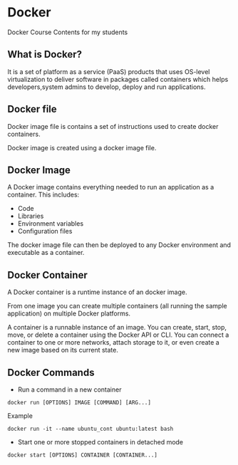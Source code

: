 # Docker

Docker Course Contents for my students

## What is Docker?

It is a set of platform as a service (PaaS) products that uses OS-level virtualization to deliver software in packages called containers which helps developers,system admins to develop, deploy and run applications.

## Docker file

Docker image file is contains a set of instructions used to create docker containers.

Docker image is created using a docker image file.

## Docker Image 

A Docker image contains everything needed to run an application as a container. This includes:

* Code
* Libraries
* Environment variables
* Configuration files

The docker image file can then be deployed to any Docker environment and executable as a container.

## Docker Container

A Docker container is a runtime instance of an docker image.

From one image you can create multiple containers (all running the sample application) on multiple Docker platforms.

A container is a runnable instance of an image. You can create, start, stop, move, or delete a container using the Docker API or CLI. 
You can connect a container to one or more networks, attach storage to it, or even create a new image based on its current state.

## Docker Commands

* Run a command in a new container
```
docker run [OPTIONS] IMAGE [COMMAND] [ARG...]
```
Example
```
docker run -it --name ubuntu_cont ubuntu:latest bash
```

* Start one or more stopped containers in detached mode
```
docker start [OPTIONS] CONTAINER [CONTAINER...]
```
